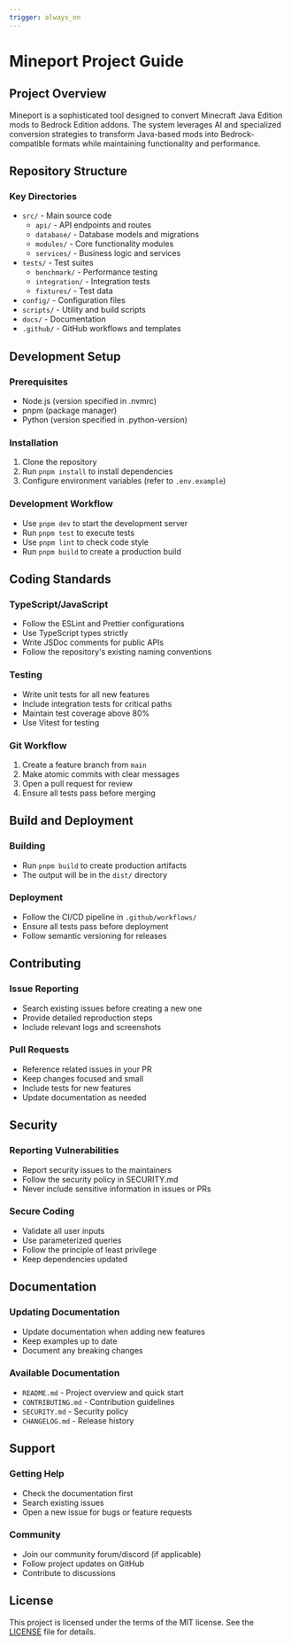 ```yaml
---
trigger: always_on
---
```


# Mineport Project Guide

## Project Overview
Mineport is a sophisticated tool designed to convert Minecraft Java Edition mods to Bedrock Edition addons. The system leverages AI and specialized conversion strategies to transform Java-based mods into Bedrock-compatible formats while maintaining functionality and performance.

## Repository Structure

### Key Directories
- `src/` - Main source code
  - `api/` - API endpoints and routes
  - `database/` - Database models and migrations
  - `modules/` - Core functionality modules
  - `services/` - Business logic and services
- `tests/` - Test suites
  - `benchmark/` - Performance testing
  - `integration/` - Integration tests
  - `fixtures/` - Test data
- `config/` - Configuration files
- `scripts/` - Utility and build scripts
- `docs/` - Documentation
- `.github/` - GitHub workflows and templates

## Development Setup

### Prerequisites
- Node.js (version specified in .nvmrc)
- pnpm (package manager)
- Python (version specified in .python-version)

### Installation
1. Clone the repository
2. Run `pnpm install` to install dependencies
3. Configure environment variables (refer to `.env.example`)

### Development Workflow
- Use `pnpm dev` to start the development server
- Run `pnpm test` to execute tests
- Use `pnpm lint` to check code style
- Run `pnpm build` to create a production build

## Coding Standards

### TypeScript/JavaScript
- Follow the ESLint and Prettier configurations
- Use TypeScript types strictly
- Write JSDoc comments for public APIs
- Follow the repository's existing naming conventions

### Testing
- Write unit tests for all new features
- Include integration tests for critical paths
- Maintain test coverage above 80%
- Use Vitest for testing

### Git Workflow
1. Create a feature branch from `main`
2. Make atomic commits with clear messages
3. Open a pull request for review
4. Ensure all tests pass before merging

## Build and Deployment

### Building
- Run `pnpm build` to create production artifacts
- The output will be in the `dist/` directory

### Deployment
- Follow the CI/CD pipeline in `.github/workflows/`
- Ensure all tests pass before deployment
- Follow semantic versioning for releases

## Contributing

### Issue Reporting
- Search existing issues before creating a new one
- Provide detailed reproduction steps
- Include relevant logs and screenshots

### Pull Requests
- Reference related issues in your PR
- Keep changes focused and small
- Include tests for new features
- Update documentation as needed

## Security

### Reporting Vulnerabilities
- Report security issues to the maintainers
- Follow the security policy in SECURITY.md
- Never include sensitive information in issues or PRs

### Secure Coding
- Validate all user inputs
- Use parameterized queries
- Follow the principle of least privilege
- Keep dependencies updated

## Documentation

### Updating Documentation
- Update documentation when adding new features
- Keep examples up to date
- Document any breaking changes

### Available Documentation
- `README.md` - Project overview and quick start
- `CONTRIBUTING.md` - Contribution guidelines
- `SECURITY.md` - Security policy
- `CHANGELOG.md` - Release history

## Support

### Getting Help
- Check the documentation first
- Search existing issues
- Open a new issue for bugs or feature requests

### Community
- Join our community forum/discord (if applicable)
- Follow project updates on GitHub
- Contribute to discussions

## License
This project is licensed under the terms of the MIT license. See the [LICENSE](../../LICENSE) file for details.
